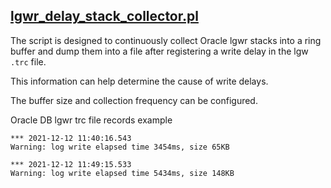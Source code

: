 ## [lgwr_delay_stack_collector.pl](scripts/linux/lgwr_delay_stack_collector.pl)

The script is designed to continuously collect Oracle lgwr stacks into a ring buffer and dump them into a file after registering a write delay in the lgw `.trc` file.

This information can help determine the cause of write delays.

The buffer size and collection frequency can be configured.

Oracle DB lgwr trc file records example

~~~
*** 2021-12-12 11:40:16.543
Warning: log write elapsed time 3454ms, size 65KB

*** 2021-12-12 11:49:15.533
Warning: log write elapsed time 5434ms, size 148KB
~~~
